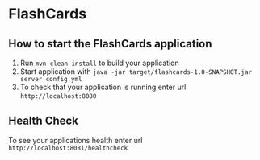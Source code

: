# FlashCards

How to start the FlashCards application
---

1. Run `mvn clean install` to build your application
1. Start application with `java -jar target/flashcards-1.0-SNAPSHOT.jar server config.yml`
1. To check that your application is running enter url `http://localhost:8080`

Health Check
---

To see your applications health enter url `http://localhost:8081/healthcheck`
